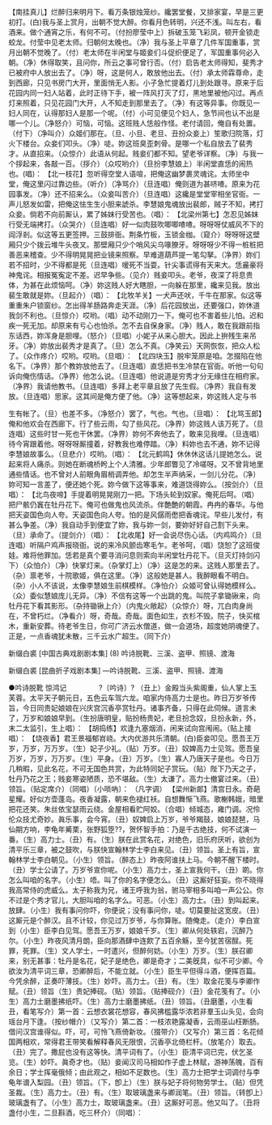 <!-- { "loadSidebar": true } -->
【南挂真儿】烂醉归来明月下。看万条银烛笼纱。纔罢堂餐，又排家宴，早是三更初打。(白)我与圣上赏月，出朝不觉大醉。你看月色转明，兴还不浅。叫左右，看酒来。做个通宵之乐，有何不可。（付扮廖莹中上）拆破玉笼飞彩凤，顿开金锁走蛟龙。付莹中见老太师。归朝何太晚也。（净）我与圣上平章了几件军国重事，赏月出朝不觉晚了。（付）老太师在半闲堂与姬妾们斗促织便足了，军国重事何必入朝。（净）休得取笑，且问你，所云之事可曾行否。（付）启告老太师得知，斐秀才已被府中人放出去了。（净）呀，这是何人，敢放他出去。（付）承太师霖尊命，走到西廊，只见书房门大开，里面悄无人影。小子急忙提着灯儿到处跟寻。原来于后花园内同一妇人站着，此时正待下手，被一阵风打灭了灯，黑地里被他闪过。再点灯来照着，只见花园门大开，人不知走到那里去了。（净）有这等异事。你既见一妇人同在，认得那妇人是那一个呢。（付）小可见便见个妇人，急节间也认不出是哪一个儿。（净怒介）可恼，可恼。这班贱人恁般作怪。老付请回，俺自有处置。（付下）（净叫介）众姬们那在。（旦、小旦、老旦、丑扮众妾上）笙歌归院落，灯火下楼台。众妾们叩头。（净）唗。妳这班臭歪刺骨。是哪一个私自放去了裴秀才。从直招来。（众惊介）此语从何起。贱妾们都不知。望老爷详察。（净）与我一个拶起来，各敲一百。（拶介）（众哎哟介）（旦扮李慧娘上）半闲堂直恁的闹热也。(唱)： 
【北一枝花】忽听得空堂人语喧，把俺这幽梦裹灵魂诧。太师坐中堂，俺这里闪过靠边些。（听介）（净骂介）（旦连唱）俺则道为甚哜喳。原来为花园事发。（净）还不招来么。（众妾叫苦介）（旦连唱）这纔是堂堂宰相坐官衙。一声儿怒发如雷，把俺这怯生生小胆来諕杀。李慧娘鬼魂放出裴郎，贼子不知，拷打众妾。倘若不向前厮认，累了姊妹行受苦也。（唱）： 
【北梁州第七】怎忍见姊妹行受无端拷打。（众哭介）（旦连唱）好一似肉鼓吹唧唧喳喳。呀呀呀仗威风不下的阎浮剎。似这等五更签押。三鼓排衙。荆条竹板，玉锁金枷。（窥介）呀呀呀这壁厢只少个拨云堆牛头夜叉。那壁厢只少个哨风尖乌喙獠牙。呀呀呀少不得一桩桩把善恶来稽查。少不得明晃晃把业镜来照察。早难道葫芦提一笔勾拏。（净界）妳们若不招时，少不得都是死（旦连唱）嗳死不当耍。针尖事谎得有天来大。恁麄豪将神鬼诧。相报冤寃定不差。迟早争些。（见介）贱妾叩头。老爷，夜深了将息贵体，为甚在此烦恼呵。（净）妳这贱人好大瞎胆，一向躲在那里，纔来见我。放出裴生敢就是妳。（旦起介）（唱）： 
【北牧羊关】一犬声还吠，千牛在那家。似这等重重朱户锁窗纱。怎出得羊肠路奔走天涯。（净）后花园放出，还要强口，妳休道我剑不利也。（旦惊介）哎哟。（唱）动不动刚刀一下。俺可也不害着些儿怕。迟和疾一死无加。却原来有亏心也怕杀。怎不去自保身家。（净）贱人，敢在我跟前指东话西，妳浑身是胆哩。（怒介）（旦唱）小妮子从来心胆大。因此上拚残生来吊牙。（净）妳放出裴秀才是真了。（旦）怎么不真。（净笑云）天网恢恢，把众人松了。（众作疼介）哎哟。哎哟。（旦唱）： 
【北四块玉】脱牢笼原是咱。怎掇陷在他名下。（净界）那个教妳放他去了。（旦连唱）直恁把书生冷禁在官衙。听他一句句诉向俺伤情话。（净界）他怎么说。（旦连唱）他说道是穷秀才分无缘住在相府家。（净界）我请他教书。（旦连唱）多拜上老平章且放了先生假。（净界）我自有发放。（旦连唱）思家。这其间是俺方便了他。（净）这等想起来，妳这贱人定与书 

生有帐了。（旦）也差不多。（净怒介）罢了，气也。气也。（旦唱）： 
【北骂玉郎】俺和他欢会在西廊下。行了些云雨，勾了些风花。（净界）妳这贱人该万死了。（旦连唱）这些时甘一死也干休罢。（净界）妳何不奔他去了，敢来见我哩。（旦连唱）待今宵跟着他。呀呀呀厮撞着，好教我也难停踏。（净）料妳也去不通，妳不记得李慧娘故事么。（旦悲介）哎哟。（唱）： 
【北元鹤鸣】休休休这话儿提她怎么。说起来将人痛杀。则她在断魂桥盻上个人清雅。少年郎瞥见了冷嗟呀。又不曾背地里通些情话。也不曾对人前眼角眉梢调弄他。却怎生半声纳采，一剑儿分花。（净）妳可知一言差了，便还她个死。妳今做下这等事来，难道饶得妳么。（按剑介）（旦唱）： 
【北鸟夜啼】手提着明晃晃刚刀一把。下场头轮到奴家。俺死后呵。（唱）把尸骸仍竁在牡丹花下。俺可也做鬼也风流杀。伴艶艶的朝霞。冉冉的春华。与他把天姿国色向人夸。天姿国色向人夸。怕的是风僝雨僽把香魂诧。早些儿发付，有甚么争差。（净）我自动手到便宜了妳，我与妳一剑，要妳好好自己割下头来。（旦）承命了。（提剑介）（唱）： 
【北收尾】好一会说尽伤心话。（内鸡鸣介）（旦连唱）听隔户鸡声报晓衙。说的来冷风颤齿寒毛乍。老爷呵，（唱）饶恕了这班俊娃。难将他罪加。恁若是真个要寻消问息则索向半闲堂牡丹花下。（旦灭灯持剑闪下）（众怕介）（净）快掌灯来。（杂掌灯上）（净）这是怎的来。这贱人那里去了。（杂）禀老爷，十院歌姬，俱在这里。（净）这般她是甚人。我醉眼看不明白。（杂）小人不该说，太像李慧娘生前棋模样。（净怕介）众姬可曾认得她模样么。（众）委似慧娘庞儿无异。（净）不信有这等一个出跳的鬼。叫院子拿锄锹来，向牡丹花下看其影形。（杂持锄锹上介）（内鬼火敞起）（众惊介）呀，兀白肉身尚在，不曾朽烂。（净看介）呀，奇哉。奇哉。面色如生，衣杉不毁。院子，快买棺木，重新安葬。待老爷生日，你可广济云水僧道，做一会道场，超度她阴魂便了。正是，一点香魂犹未散，三千云水广超生。（同下介） 

新缀白裘 [中国古典戏剧剧本集] (8) 吟诗脱靴、三溪、盗甲、照镜、渡海 

新缀白裘 
[昆曲折子戏剧本集] 
—吟诗脱靴、三溪、盗甲、照镜、渡海 

●吟诗脱靴 惊鸿记 　　　　 
?〔吟诗〕? 
（丑上）金殿当头紫阁重，仙人掌上玉芙蓉。太平天子朝元日，五色云车驾六龙。咱家内侍高力士是也。昨日万岁爷传旨，今日同贵妃娘娘在兴庆宫沉香亭赏牡丹。诸事齐备，只得在此伺候。道言未了，万岁和娘娘早到。（生扮唐明皇，贴扮杨贵妃，老旦扮念奴，旦扮永新，外，末二太监引，生上唱）： 
【胡捣练】欢逢九塞烟消，闲来试向宫闱闹。（贴上接唱）： 
【烧夜香】君王景福郁岧峣。大内优游共乐清朝。(白)臣妾叩见。愿吾王万岁，万岁，万万岁。（生）妃子少礼。（贴）万岁。（丑）奴婢高力士见驾。愿吾皇万岁，万岁，万万岁。（生）平身。（丑）万岁。（生）寡人乃唐天子是也。今日万几稍暇，见此名花，不可无国色共赏，为此特同妃子赏玩。（贴）陛下乃天之子，牡丹乃花之王；贱妾寒姿陋质，恐不堪敌。（生）太谦了。高力士撤宴过来。（丑）领旨。（贴定席介）（同唱）〔小唢吶〕： 
（凡字调） 
【梁州新郞】清宫日永。奇葩星耀。好似方壶蓬岛。夜香凝露，朝来色褪红袄。自想舞惭飞燕。歌榭韩娥，暗里把花还笑。朱丝依宝瑟雨云绕。金屋相看贮阿姣。（合唱）倾城态，雍门调。况伶伦众技尤奇妙。眞乐事，会今宵。（丑）奴婢启上万岁，爷爷羯鼓，娘娘琵琶，马仙期方响，李龟年觱栗，张野狐箜??，贺怀智手拍：乃是千古绝技，何不试演一番。（生）高力士。（丑）有。（生）朕在此赏名花，对绝色，旧乐府厌听，欲创为清平乐三章，被之鼓吹，与朕快宣翰林学士李白来见。（丑）领旨。圣上有旨，宣翰林学士李白朝见。（小生）领旨。（醉态上）昨夜阿谁扶上马。今朝不醒下楼时。（丑）学士公请了。万岁爷宣你呢。（小生）高力士，圣上宣我何干。（丑）啲。你怎么叫咱的名字。（小生）唔。叫了你的名字便怎么。（丑）这厮好狂妄。你不晓得我高常侍的虎威么。太子称我为兄，诸王呼我为翁，驸马宰相多叫咱一声公公。你不过是个秀才官儿，大胆叫咱的名字么。可恶。（小生）高力士。（丑）到叫起来。放肆。（小生）我有事问你吓，你便说；没有事问你，唗。切莫要扯这宽皮。（丑）这厮元是个醉汉。且不计较，你见过万岁爷，与你算账。随俺走。（走介）李白宣到（小生）臣李白见驾。愿吾王万岁，娘娘千岁。（生）卿从何处轶宕，沉醉乃尔。（小生）昨夜风清月朗，臣向那酒肆中连飮了五百余觞，至今犹苦宿酲。死罪，死罪。（生）文人学士，一时遣兴，但醉何妨。（小生）万岁。（生）朕召卿来，别无甚事：牡丹是名花，妃子是绝色，卿是奇才；二美旣具，似不可少卿。今欲汝为清平词三章，恐卿醉后，不能立就。（小生）臣生平但得斗酒，便挥百篇。今凭余醉，正奏吓薄技。（生）妙吓。高力士。（丑）有。（生）取金花笺与李卿作赋。（丑）领旨（生）贵妃捧砚。（贴）领旨。（贴捧砚介）（丑）金花笺有了。（小生）高力士磨墨拂纸吓。（生）高力士磨墨拂纸。（丑）领旨。（丑磨墨，小生看丑，看笔写介）第一首：云想衣裳花想容，春风拂槛露华浓若非羣玉山头见，会向瑶台月下逢。（按纱帽介）（又写介）第二首：一枝浓艳露凝香，云雨巫山枉断肠。借问汉宫谁得似。吓，可，可怜飞燕倚新妆。（掇带介）（又写介）第三首：名花倾国两相欢，常得君王带笑看解释春风无限恨，沉香亭北倚栏杆。（放笔介）取去。（丑）完了。撒屁也没有这等快。清平词有了。（小生）臣清平词已完，伏乞圣览。（生）妙吓。眞奇才也。（贴）妾闻汉司马相如作子虚上林赋，游神荡魄，百有余日；学士挥毫俄倾；由此观之，相如不足数也。（生）高力士把学士词调付与李龟年谱入梨园。（丑）领旨。（下，卽上）（生）朕与妃子将何物劳学士。（贴）但凭圣裁。（生）高力士。（丑）有。（生）取玻璃盏来与卿润笔。（丑）领旨。（转卽上）玻璃盏有了。（小生）高力士，取玻璃盏来。（丑）这厮好可恶。他又叫了。（丑将盏付小生，二旦斟酒，吃三杯介）（同唱）： 
